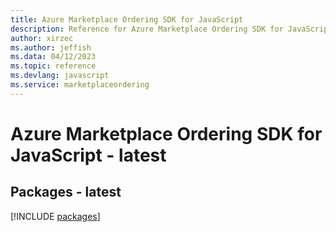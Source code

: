 ```yaml
---
title: Azure Marketplace Ordering SDK for JavaScript
description: Reference for Azure Marketplace Ordering SDK for JavaScript
author: xirzec
ms.author: jeffish
ms.data: 04/12/2023
ms.topic: reference
ms.devlang: javascript
ms.service: marketplaceordering
---
```

# Azure Marketplace Ordering SDK for JavaScript - latest
## Packages - latest
[!INCLUDE [packages](marketplace-ordering-index.md)]